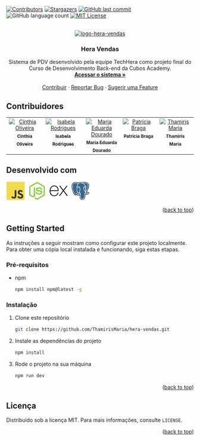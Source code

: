 <a name="readme-top"></a>
[![Contributors][contributors-shield]][contributors-url]
[![Stargazers][stars-shield]][stars-url]
[![GitHub last commit][last-commits-shield]][last-commits-url]
![GitHub language count][language-count-shield]
[![MIT License][license-shield]][license-url]

<br />
<div align="center">
  <a href="https://github.com/ThamirisMaria/hera-vendas">
    <img src="https://github.com/ThamirisMaria/hera-vendas/assets/73439911/c99221a5-028f-46c7-976c-0393594c8d40" alt="logo-hera-vendas" width="300" height="250">
  </a>

  <h3 align="center">Hera Vendas</h3>

  <p align="center">
    Sistema de PDV desenvolvido pela equipe TechHera como projeto final do Curso de Desenvolvimento Back-end da Cubos Academy.
    <br />
    <a href="https://agreeable-foal-baseball-cap.cyclic.cloud/"><strong>Acessar o sistema »</strong></a>
    <br />
    <br />
    <a href="https://github.com/ThamirisMaria/hera-vendas/edit/main/README.md#getting-started">Contribuir</a>
    ·
    <a href="https://github.com/ThamirisMaria/hera-vendas/issues">Reportar Bug</a>
    ·
    <a href="https://github.com/ThamirisMaria/hera-vendas/issues">Sugerir uma Feature</a>
  </p>
</div>

## Contribuidores

<table>
  <tbody>
      <td align="center" valign="top" width="14.28%"><a href="https://github.com/Cinthia-Silva"><img src="https://avatars.githubusercontent.com/u/96092597?v=4?s=100" width="100px;" alt="Cínthia Oliveira"/><br /><sub><b>Cínthia Oliveira</b></td>
      <td align="center" valign="top" width="14.28%"><a href="https://github.com/isabela-rodriguesch"><img src="https://avatars.githubusercontent.com/u/130769029?v=4?s=100" width="100px;" alt="Isabela Rodrigues"/><br /><sub><b>Isabela Rodrigues</b></td>
      <td align="center" valign="top" width="14.28%"><a href=https://github.com/MeDourado><img src="https://avatars.githubusercontent.com/u/99136551?v=4?s=100" width="100px;" alt="Maria Eduarda Dourado"/><br /><sub><b>Maria Eduarda Dourado</b></td>
      <td align="center" valign="top" width="14.28%"><a href="https://github.com/Patty-Braga"><img src="https://avatars.githubusercontent.com/u/135859145?v=4?s=100" width="100px;" alt="Patrícia Braga"/><br /><sub><b>Patrícia Braga</b></td>
      <td align="center" valign="top" width="14.28%"><a href="https://github.com/ThamirisMaria"><img src="https://avatars.githubusercontent.com/u/73439911?v=4?s=100" width="100px;" alt="Thamiris Maria"/><br /><sub><b>Thamiris Maria</b></td>
  </tbody>
</table>

## Desenvolvido com

  <img src="https://raw.githubusercontent.com/devicons/devicon/1119b9f84c0290e0f0b38982099a2bd027a48bf1/icons/javascript/javascript-original.svg" alt="javascript" height="50" width="50"/>&nbsp;
  <img src="https://github.com/devicons/devicon/blob/master/icons/nodejs/nodejs-original.svg" alt="nodejs" height="50" width="50"/>&nbsp;
  <img src="https://github.com/devicons/devicon/blob/master/icons/express/express-original.svg" alt="postgresql" height="50" width="50"/>&nbsp;
  <img src="https://github.com/devicons/devicon/blob/master/icons/postgresql/postgresql-original.svg" alt="postgresql" height="50" width="50"/>&nbsp;
  
  <p align="right">(<a href="#readme-top">back to top</a>)</p>
  
## Getting Started

As instruções a seguir mostram como configurar este projeto localmente.
Para obter uma cópia local instalada e funcionando, siga estas etapas.

### Pré-requisitos

* npm
  ```sh
  npm install npm@latest -g
  ```

### Instalação

1. Clone este repositório
   ```sh
   git clone https://github.com/ThamirisMaria/hera-vendas.git
   ```
2. Instale as dependências do projeto
   ```sh
   npm install
   ```
4. Rode o projeto na sua máquina
   ```js
   npm run dev
   ```

<p align="right">(<a href="#readme-top">back to top</a>)</p>

## Licença

Distribuído sob a licença MIT. Para mais informações, consulte `LICENSE`.

<p align="right">(<a href="#readme-top">back to top</a>)</p>

[contributors-shield]: https://img.shields.io/github/contributors/ThamirisMaria/hera-vendas?style=for-the-badge
[contributors-url]: https://github.com/ThamirisMaria/hera-vendas/graphs/contributors
[license-shield]: https://img.shields.io/github/license/ThamirisMaria/hera-vendas.svg?style=for-the-badge
[license-url]: https://github.com/ThamirisMaria/hera-vendas/blob/main/LICENSE
[stars-shield]: https://img.shields.io/github/stars/ThamirisMaria/hera-vendas.svg?style=for-the-badge
[stars-url]: https://github.com/ThamirisMaria/hera-vendas/stargazers
[last-commits-shield]: https://img.shields.io/github/last-commit/ThamirisMaria/hera-vendas?style=for-the-badge
[last-commits-url]: https://github.com/ThamirisMaria/hera-vendas/commits/main
[language-count-shield]: https://img.shields.io/github/languages/count/ThamirisMaria/hera-vendas?style=for-the-badge
